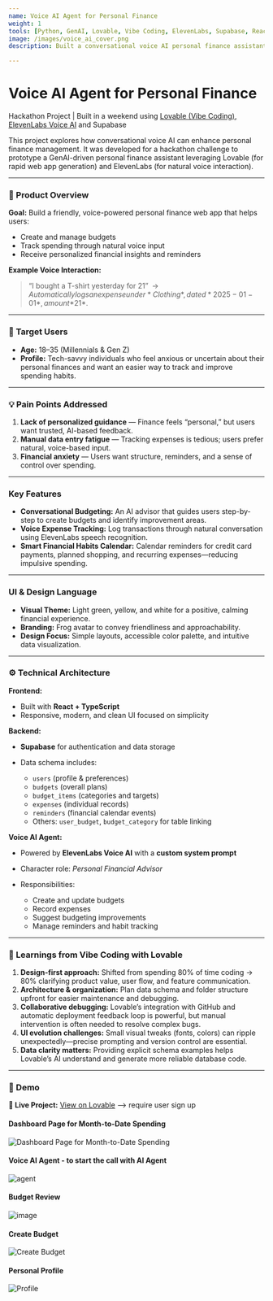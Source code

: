 ```yaml
---
name: Voice AI Agent for Personal Finance
weight: 1
tools: [Python, GenAI, Lovable, Vibe Coding, ElevenLabs, Supabase, React, TypeScript]
image: /images/voice_ai_cover.png
description: Built a conversational voice AI personal finance assistant using ElevenLabs Voice AI, Lovable (rapid prototyping), and Supabase. Features voice expense tracking, budget creation, and smart financial habit reminders.

---
```


# Voice AI Agent for Personal Finance

Hackathon Project | Built in a weekend using [Lovable (Vibe Coding)](https://lovable.dev/), [ElevenLabs Voice AI](https://elevenlabs.io/) and Supabase

This project explores how conversational voice AI can enhance personal finance management. It was developed for a hackathon challenge to prototype a GenAI-driven personal finance assistant leveraging Lovable (for rapid web app generation) and ElevenLabs (for natural voice interaction).

---

### 🧩 Product Overview

**Goal:** Build a friendly, voice-powered personal finance web app that helps users:

* Create and manage budgets
* Track spending through natural voice input
* Receive personalized financial insights and reminders

**Example Voice Interaction:**

> “I bought a T-shirt yesterday for $21”
> → Automatically logs an expense under *Clothing*, dated *2025-01-01*, amount *$21*.

---

### 🎯 Target Users

* **Age:** 18–35 (Millennials & Gen Z)
* **Profile:** Tech-savvy individuals who feel anxious or uncertain about their personal finances and want an easier way to track and improve spending habits.

---

### 💡 Pain Points Addressed

1. **Lack of personalized guidance** — Finance feels “personal,” but users want trusted, AI-based feedback.
2. **Manual data entry fatigue** — Tracking expenses is tedious; users prefer natural, voice-based input.
3. **Financial anxiety** — Users want structure, reminders, and a sense of control over spending.

---

### Key Features

* **Conversational Budgeting:** An AI advisor that guides users step-by-step to create budgets and identify improvement areas.
* **Voice Expense Tracking:** Log transactions through natural conversation using ElevenLabs speech recognition.
* **Smart Financial Habits Calendar:** Calendar reminders for credit card payments, planned shopping, and recurring expenses—reducing impulsive spending.

---

### UI & Design Language

* **Visual Theme:** Light green, yellow, and white for a positive, calming financial experience.
* **Branding:** Frog avatar to convey friendliness and approachability.
* **Design Focus:** Simple layouts, accessible color palette, and intuitive data visualization.

---

### ⚙️ Technical Architecture

**Frontend:**

* Built with **React + TypeScript**
* Responsive, modern, and clean UI focused on simplicity

**Backend:**

* **Supabase** for authentication and data storage
* Data schema includes:

  * `users` (profile & preferences)
  * `budgets` (overall plans)
  * `budget_items` (categories and targets)
  * `expenses` (individual records)
  * `reminders` (financial calendar events)
  * Others: `user_budget`, `budget_category` for table linking

**Voice AI Agent:**

* Powered by **ElevenLabs Voice AI** with a **custom system prompt**
* Character role: *Personal Financial Advisor*
* Responsibilities:

  * Create and update budgets
  * Record expenses
  * Suggest budgeting improvements
  * Manage reminders and habit tracking

---

### 🚀 Learnings from Vibe Coding with Lovable

1. **Design-first approach:**
   Shifted from spending 80% of time coding → 80% clarifying product value, user flow, and feature communication.
2. **Architecture & organization:**
   Plan data schema and folder structure upfront for easier maintenance and debugging.
3. **Collaborative debugging:**
   Lovable’s integration with GitHub and automatic deployment feedback loop is powerful, but manual intervention is often needed to resolve complex bugs.
4. **UI evolution challenges:**
   Small visual tweaks (fonts, colors) can ripple unexpectedly—precise prompting and version control are essential.
5. **Data clarity matters:**
   Providing explicit schema examples helps Lovable’s AI understand and generate more reliable database code.

---

### 🧪 Demo

**🔗 Live Project:** [View on Lovable](https://lovable.dev/projects/105315c6-daf4-4b8d-a04c-fe4b2beab3bb) --> require user sign up

#### Dashboard Page for Month-to-Date Spending
![Dashboard Page for Month-to-Date Spending](/images/voice_ai_demo_1_dashboard.png)

#### Voice AI Agent - to start the call with AI Agent
![agent](/images/voice_ai_demo_2_voice_ai.png)

#### Budget Review
![image](/images/voice_ai_demo_3_budget.png)

#### Create Budget
![Create Budget](/images/voice_ai_demo_4_create_budget.png)

#### Personal Profile
![Profile](/images/voice_ai_demo_5_profile.png)
